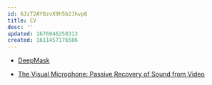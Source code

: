 ```yaml
---
id: 6JzT2AY8zvX9h5b2Jhvp6
title: CV
desc: ''
updated: 1676946258313
created: 1611457176586
---
```


- [DeepMask](https://github.com/facebookresearch/deepmask)

- [The Visual Microphone: Passive Recovery of Sound from Video](https://people.csail.mit.edu/mrub/papers/VisualMic_SIGGRAPH2014.pdf)
